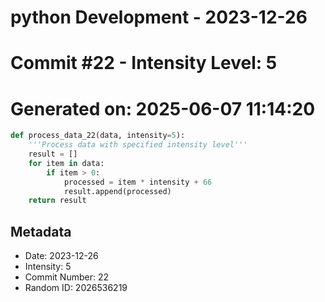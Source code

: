 ﻿# python Development - 2023-12-26
# Commit #22 - Intensity Level: 5
# Generated on: 2025-06-07 11:14:20
```python
def process_data_22(data, intensity=5):
    '''Process data with specified intensity level'''
    result = []
    for item in data:
        if item > 0:
            processed = item * intensity + 66
            result.append(processed)
    return result
```
## Metadata
- Date: 2023-12-26
- Intensity: 5
- Commit Number: 22
- Random ID: 2026536219
